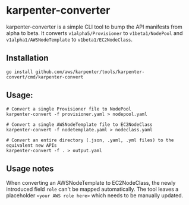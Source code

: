 # karpenter-converter

karpenter-converter is a simple CLI tool to bump the API manifests from alpha to beta.
It converts `v1alpha5/Provisioner` to `v1beta1/NodePool` and `v1alpha1/AWSNodeTemplate` to `v1beta1/EC2NodeClass`.

## Installation 

```
go install github.com/aws/karpenter/tools/karpenter-convert/cmd/karpenter-convert
```

## Usage:

```
# Convert a single Provisioner file to NodePool
karpenter-convert -f provisioner.yaml > nodepool.yaml

# Convert a single AWSNodeTemplate file to EC2NodeClass
karpenter-convert -f nodetemplate.yaml > nodeclass.yaml

# Convert an entire directory (.json, .yaml, .yml files) to the equivalent new APIs
karpenter-convert -f . > output.yaml
```

## Usage notes

When converting an AWSNodeTemplate to EC2NodeClass, the newly introduced field `role` can't be mapped automatically.
The tool leaves a placeholder `<your AWS role here>` which needs to be manually updated.